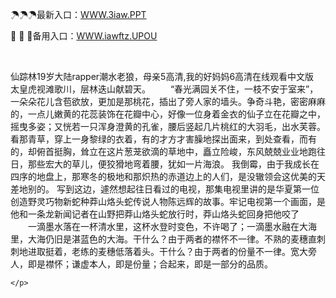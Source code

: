 <p>
	☂☂☂最新入口：<a href="http://www.baidu.com/link?url=6MA2SWnO3Raqke39an_0PUxosM6ZrUGzi1BN9tNnlPW&wd">WWW.3iaw.PPT</a> 
	<p>
		🐌
🐌
🐌备用入口：<a href="http://www.baidu.com/link?url=6MA2SWnO3Raqke39an_0PUxosM6ZrUGzi1BN9tNnlPW&wd">WWW.iawftz.UPOU</a> 
	</p>
	<p>
		<br />
	</p>
	<p>
		仙踪林19岁大陆rapper潮水老狼，母亲5高清,我的好妈妈6高清在线观看中文版　　太皇虎视滩歌川，层林迭山献碧天。
　　“春光满园关不住，一枝不安于室来”，一朵朵花儿含苞欲放，更加是那桃花，插出了旁人家的墙头。争奇斗艳，密密麻麻的，一点儿嫩黄的花蕊装饰在花瓣中心，好像一位身着金衣的仙子立在花瓣之中，摇曳多姿；又恍若一只浑身澄黄的孔雀，腰后竖起几片桃红的大羽毛，出水芙蓉。看那青草，穿上一身黎绿的衣着，有的才方才害臊地探出面来，到处查看，而有的，却俯首挺胸，耸立在这片葱茏欲滴的草地中，矗立险峻，东风兢兢业业地跑往日，那些宏大的草儿，便狡猾地弯着腰，犹如一片海浪。
我倒霉，由于我成长在四序的地盘上，那寒冬的极地和那炽热的赤道边上的人们，是没辙领会这优美的天差地别的。
写到这边，遽然想起往日看过的电视，那集电视里讲的是华夏第一位创造野灵巧物新蛇种莽山烙头蛇传说人物陈远辉的故事。牢记电视第一个画面，是他和一条龙新闻记者在山野把莽山烙头蛇放行时，莽山烙头蛇回身把他咬了
　　一滴墨水落在一杯清水里，这杯水登时变色，不许喝了；一滴墨水融在大海里，大海仍旧是湛蓝色的大海。干什么？由于两者的襟怀不一律。不熟的麦穗直刺刺地进取挺着，老练的麦穗低落着头。干什么？由于两者的份量不一律。宽大旁人，即是襟怀；谦虚本人，即是份量；合起来，即是一部分的品质。

	</p>
